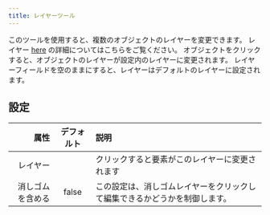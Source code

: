 ```yaml
---
title: レイヤーツール
---
```


このツールを使用すると、複数のオブジェクトのレイヤーを変更できます。 レイヤー [here](../layers.md) の詳細についてはこちらをご覧ください。
オブジェクトをクリックすると、オブジェクトのレイヤーが設定内のレイヤーに変更されます。 レイヤーフィールドを空のままにすると、レイヤーはデフォルトのレイヤーに設定されます。

## 設定

|       属性 | デフォルト | 説明                                    |
| -------: | :---: | :------------------------------------ |
|     レイヤー |       | クリックすると要素がこのレイヤーに変更されます               |
| 消しゴムを含める | false | この設定は、消しゴムレイヤーをクリックして編集できるかどうかを制御します。 |
